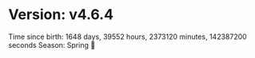 # Version: v4.6.4
Time since birth: 1648 days, 39552 hours, 2373120 minutes, 142387200 seconds
Season: Spring 🌸
